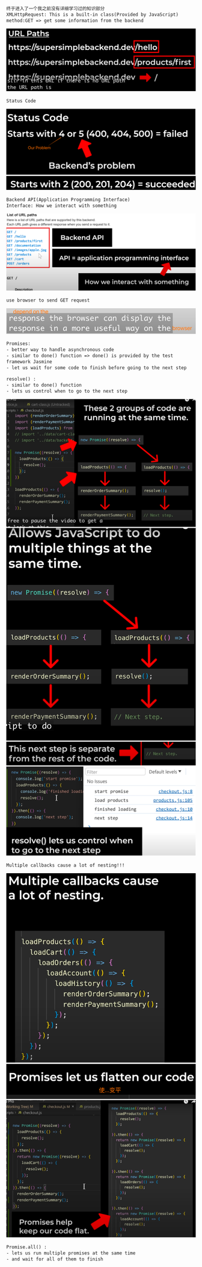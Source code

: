 ```
终于进入了一个我之前没有详细学习过的知识部分
XMLHttpRequest: This is a built-in class(Provided by JavaScript)
method:GET => get some information from the backend
```
![alt text](img/image-1.png)

```
Status Code
```
![alt text](img/image-2.png)
![alt text](img/image-3.png)

```
Backend API(Application Programming Interface)
Interface: How we interact with something
```
![alt text](img/image-4.png)

```
use browser to send GET request
```
![alt text](img/image-5.png)

```
Promises:
- better way to handle asynchronous code 
- similar to done() function => done() is provided by the test framework Jasmine
- let us wait for some code to finish before going to the next step
```

```
resolve() :
- similar to done() function
- lets us control when to go to the next step
```
![alt text](img/image-6.png)
![alt text](img/image-7.png)
![alt text](img/image-8.png)
![alt text](img/image-9.png)
```
Multiple callbacks cause a lot of nesting!!!
```
![alt text](img/image-10.png)
![alt text](img/image-11.png)
![alt text](img/image-12.png)
```
Promise.all() :
- lets us run multiple promises at the same time
- and wait for all of them to finish
```